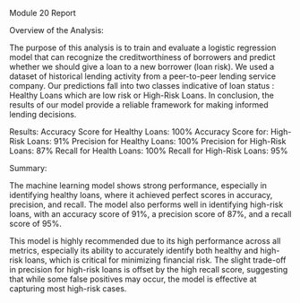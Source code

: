 Module 20 Report

Overview of the Analysis:

The purpose of this analysis is to train and evaluate a logistic regression model that can recognize the creditworthiness of borrowers and predict whether we should give a loan to a new borrower (loan risk). We used a dataset of historical lending activity from a peer-to-peer lending service company. Our predictions fall into two classes indicative of loan status : Healthy Loans which are low risk or High-Risk Loans. In conclusion, the results of our model provide a reliable framework for making informed lending decisions.

Results:
Accuracy Score for Healthy Loans: 100%
Accuracy Score for: High-Risk Loans: 91%
Precision for Healthy Loans: 100%
Precision for High-Risk Loans: 87%
Recall for Health Loans: 100%
Recall for High-Risk Loans: 95%

Summary:

The machine learning model shows strong performance, especially in identifying healthy loans, where it achieved perfect scores in accuracy, precision, and recall. The model also performs well in identifying high-risk loans, with an accuracy score of 91%, a precision score of 87%, and a recall score of 95%.

This model is highly recommended due to its high performance across all metrics, especially its ability to accurately identify both healthy and high-risk loans, which is critical for minimizing financial risk. The slight trade-off in precision for high-risk loans is offset by the high recall score, suggesting that while some false positives may occur, the model is effective at capturing most high-risk cases.
